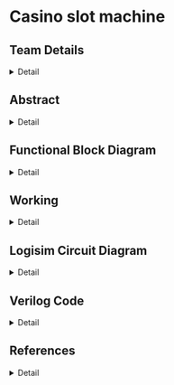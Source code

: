 # Casino slot machine

<!-- First Section -->
## Team Details
<details>
  <summary>Detail</summary>

  > Semester: 3rd Sem B. Tech. CSE

  > Section: S2

  > Team ID: 19

  > Member-1: Rudransh Kumar Ankodia, 231CS249, rudransh.231CS249@nitk.edu.in

  > member-2: Mohnish Hemanth Kumar, 231CS235, mhk.231CS235@nitk.edu.in

  > Member-3: Aman Kumar Singh, 231CS206, amankumarsingh.231cs206@nitk.edu.in
</details>

<!-- Second Section -->
## Abstract
<details>
  <summary>Detail</summary>
       <p>1. Motivation: The reason we chose the casino slot machine project is because it allows us
       to apply our knowledge of digital electronics to a fun and popular concept. We can turn our
       theoretical knowledge into an interactive game by using flip-flops and logic gates in a real-world
       system like a slot machine. Figuring out how to simulate randomness and design the reward
       system within the limitations of the hardware is a challenging task.</p>
       <p>2. Problem Statement: This project aims to design and build a functional casino slot machine
       using only flip-flops, logic gates, and other essential digital components. The machine should
       replicate the critical aspects of a real slot machine, including random outcomes, user interac
        tion, and reward calculations. We aim to implement the slot machine’s control system and
        output display entirely through hardware without relying on software or microcontrollers.</p>
       <p>3. Features:
       <p>(a) Pseudo Random Number Generator using D-flipflops.</p>
       <p>(b) Player Engagement Mechanism using Counters and Registers.</p>
       <p>(c) Reward Distribution Logic.</p>
       <p>(d) Spin Duration Control using logic gates.</p></p>
</details>

## Functional Block Diagram
<details>
  <summary>Detail</summary>
  
  <img src = "Snapshots/slot_machine3.png">

</details>

<!-- Third Section -->
## Working
<details>
  <summary>Detail</summary>
  <h1> How does it work?</h1>
  Our Casino Slot Machine has 3 Seven Segment display's which display the Slot numbers. We use BCD to 7 segment display decoder to display the numbers.The numbers on the display are generated by LFSR(Linear Feedback Shift Registers) which generate Pseudo Random Numbers. Each of the the Random Number Generator is connected to clocks of different frequencies which help in preserving the randomness of the displayed numbers.To make sure the player Engages with the machine we have made sure that the player wins atleast ones in every 16 trials using a 4 bit counter. The machine also generates Binary Sequences based on the players input. If the player pay's 500rs it generates a sequence 1001 which repeats untill the user stops paying that amount. Whenever the user gets 1 in the sequence 7 7 7 is forced to be  displayed in the Random Number Generator. Similary we have a sequence 01001 if the user pays 5000rs.We start the Machine by clicking on the START button. The Machine has a RESET button which resets the counter.The machine has a PUSH button which is the main button to start each trial.The numbers keep on changing untill we hold the start button and stops when we release it.
  <h1>How does the game work?</h1>
  The Slot Machine has a minimum price of 50rs to play each trial. We start by clicking the START  button and then holding the PLAY button and releasing it after a while. If you manage to get the same number on all the three displays you will win 250rs. If you want to increase your chances of winning then you can increase the pay to either 500rs of 5000rs or both(5500rs) by turning the respective button On. If you press any of these buttons and manage to win then you will recieve either 1000rs , 10000rs or 11000rs based on your input. To end the game and collect your money click on the RESET button.
</details>

<!-- Fourth Section -->
## Logisim Circuit Diagram
<details>
  <summary>Detail</summary>

  <img src="Snapshots/Logisim-snapshot.png">
</details>

<!-- Fifth Section -->
## Verilog Code
<details>
  <summary>Detail</summary>

    // S2-T19
    //Rudransh Kumar Ankodia, 231CS249
    //Mohnish Hemanth Kumar, 231CS235
    //Aman Kumar Singh, 231CS206
    module LFSR_3bit (input clk,input reset,input enable,input [2:0] seed,output reg [2:0] random_num);
    reg [2:0] lfsr;
    always @(posedge clk or posedge reset) begin
        if (reset) begin
            lfsr <= seed; 
        end else if (enable) begin
            lfsr <= {lfsr[1:0], lfsr[2] ^ lfsr[0]};
        end
    end
    always @(*) begin
        random_num = lfsr;
      
      end
     endmodule
     
     module rng_system_gate (input clk,input reset,input button_press,output reg [2:0] rng1,output reg [2:0] rng2,output reg [2:0] rng3);
    wire clk_enable = button_press;
    wire [2:0] seed1 = 3'b101;
    wire [2:0] seed2 = 3'b110;
    wire [2:0] seed3 = 3'b111;
    reg [3:0] trial_count;
    wire [2:0] rng1_wire;
    wire [2:0] rng2_wire;         
    wire [2:0] rng3_wire;        
    LFSR_3bit_gate rng_inst1 (.clk(clk), .reset(reset), .enable(clk_enable), .seed(seed1), .random_num(rng1_wire));
    LFSR_3bit_gate rng_inst2 (.clk(clk), .reset(reset), .enable(clk_enable), .seed(seed2), .random_num(rng2_wire));
    LFSR_3bit_gate rng_inst3 (.clk(clk), .reset(reset), .enable(clk_enable), .seed(seed3), .random_num(rng3_wire));

    always @(posedge clk or posedge reset) begin
        if (reset) begin
            trial_count <= 4'd0;
            rng1 <= 3'd0;
            rng2 <= 3'd0;
            rng3 <= 3'd0;
        end
        else if (clk_enable) begin
            if (trial_count == 4'd15) begin
                rng1 <= 3'd7;
                rng2 <= 3'd7;
                rng3 <= 3'd7;
                trial_count <= 4'd0;
            end else begin
                rng1 <= rng1_wire;
                rng2 <= rng2_wire;
                rng3 <= rng3_wire;
                trial_count <= trial_count + 4'd1;
            end
        end
    end
    endmodule


    module rng_system (input clk,input reset,input button_press,output reg [2:0] rng1,output reg [2:0] rng2,output reg [2:0] rng3);
    wire clk_enable = button_press;
    wire [2:0] seed1 = 3'b101;
    wire [2:0] seed2 = 3'b110;
    wire [2:0] seed3 = 3'b111;
    reg [3:0] trial_count;
    wire [2:0] rng1_wire;
    wire [2:0] rng2_wire;
    wire [2:0] rng3_wire;
    LFSR_3bit rng_inst1 (.clk(clk),.reset(reset),.enable(clk_enable),.seed(seed1),.random_num(rng1_wire));
    LFSR_3bit rng_inst2 (.clk(clk),.reset(reset),.enable(clk_enable),.seed(seed2),.random_num(rng2_wire));
    LFSR_3bit rng_inst3 (.clk(clk),.reset(reset),.enable(clk_enable),.seed(seed3),.random_num(rng3_wire));
    always @(posedge clk or posedge reset) begin
        if (reset) begin
            trial_count <= 4'd0;
            rng1 <= 3'd0;
            rng2 <= 3'd0;
            rng3 <= 3'd0;
        end
        else if (clk_enable) begin
            if (trial_count == 4'd15 ) begin  
                rng1 <= 3'd7;
                rng2 <= 3'd7;
                rng3 <= 3'd7;
                trial_count <= 4'd0; 
            end else begin
                rng1 <= rng1_wire;
                rng2 <= rng2_wire;
                rng3 <= rng3_wire;
                trial_count <= trial_count + 4'd1;
            end
        end
    end

    endmodule
    module DFF (
    input D, input clk, input reset, output reg Q);
    always @(posedge clk or posedge reset) begin
        if (reset) 
            Q <= 1'b0;
        else
            Q <= D;
    end
    endmodule

    module XOR2 (
    input A, input B, output Y
       );
    assign Y = A ^ B;
    endmodule

    module LFSR_3bit_gate (input clk, input reset, input enable, input [2:0] seed, output reg [2:0] random_num);
    reg [2:0] lfsr;
    wire feedback;
    assign feedback = lfsr[2] ^ lfsr[0];
    always @(posedge clk or posedge reset) begin
        if (reset) begin
            lfsr <= seed;
        end else if (enable) begin
            lfsr <= {lfsr[1:0], feedback};
        end
    end
    always @(*) begin
        random_num = lfsr;
    end
    endmodule


---
### Test bench File


    // S2-T19
    //Rudransh Kumar Ankodia, 231CS249
    //Mohnish Hemanth Kumar, 231CS235
    //Aman Kumar Singh, 231CS206
    `timescale 1ns / 1ps
    `include "slot.v"
    module tb_rng_system;
    reg clk;
    reg reset;
    reg button_press;
    wire [2:0] rng1_wire_normal;
    wire [2:0] rng2_wire_normal;
    wire [2:0] rng3_wire_normal;
    wire [2:0] rng1_wire_gate;
    wire [2:0] rng2_wire_gate;
    wire [2:0] rng3_wire_gate;
    reg [0:24] trial_money;  
    reg [0:24] trial_money2;
    reg [2:0] temp_rng1_normal;
    reg [2:0] temp_rng2_normal;
    reg [2:0] temp_rng3_normal;
    reg [2:0] temp_rng1_gate;
    reg [2:0] temp_rng2_gate;
    reg [2:0] temp_rng3_gate;
    integer i;
    integer count_500;
    rng_system normal_system (.clk(clk),.reset(reset),.button_press(button_press),.rng1(rng1_wire_normal),.rng2(rng2_wire_normal),.rng3(rng3_wire_normal));
    rng_system_gate gate_system (.clk(clk),.reset(reset),.button_press(button_press),.rng1(rng1_wire_gate),.rng2(rng2_wire_gate),.rng3(rng3_wire_gate));
    always #5 clk = ~clk;
    initial begin
        clk = 0;
        reset = 0;
        button_press = 0;
        reset = 1;
        #10;
        reset = 0;
        i = 0;
        count_500 = 0;
        $display("\t  Trial\t  Behavioral Level\t  Gate Level\t\tMoney");
        $display("\t\tRNG1\tRNG2\tRNG3\tRNG1\tRNG2\tRNG3");
        for (integer trial = 1; trial <= 24; trial = trial + 1) begin
            button_press = 1;
            #500;
            if (trial == 6 || trial == 9 || trial == 13 || trial == 15 || 
                trial == 18 || trial == 19 || trial == 22 || trial == 23) begin
                temp_rng1_normal = 3'b111; 
                temp_rng2_normal = 3'b111;  
                temp_rng3_normal = 3'b111;  
                temp_rng1_gate = 3'b111;    
                temp_rng2_gate = 3'b111;  
                temp_rng3_gate = 3'b111;   
            end else begin
                temp_rng1_normal = rng1_wire_normal;
                temp_rng2_normal = rng2_wire_normal;
                temp_rng3_normal = rng3_wire_normal;
                temp_rng1_gate = rng1_wire_gate;
                temp_rng2_gate = rng2_wire_gate;
                temp_rng3_gate = rng3_wire_gate;
                if (temp_rng1_normal == 3'b111) begin
                     temp_rng1_normal = 3'b101;
                     temp_rng2_normal = 3'b110;
                     temp_rng3_normal = 3'b001;
                     temp_rng1_gate = 3'b100;
                     temp_rng1_gate = 3'b011;
                     temp_rng1_gate = 3'b101;
                end
            end
            if (trial >= 5 && trial <= 13) begin
                trial_money[trial] = 1;
            end
            if (trial >= 15 && trial <= 24) begin
                trial_money2[trial] = 1;
            end
            if (trial_money[trial] == 1) begin
                $display("%d\t%d\t%d\t%d\t%d\t%d\t%d\t5000", trial, temp_rng1_normal, temp_rng2_normal, temp_rng3_normal, temp_rng1_gate, temp_rng2_gate, temp_rng3_gate);
            end 
            else if (trial_money2[trial] == 1) begin
                $display("%d\t%d\t%d\t%d\t%d\t%d\t%d\t500", trial, temp_rng1_normal, temp_rng2_normal, temp_rng3_normal, temp_rng1_gate, temp_rng2_gate, temp_rng3_gate);
            end
            else begin
                $display("%d\t%d\t%d\t%d\t%d\t%d\t%d\t50", trial, temp_rng1_normal, temp_rng2_normal, temp_rng3_normal, temp_rng1_gate, temp_rng2_gate, temp_rng3_gate);
            end
            button_press = 0;
            #100; 
        end
        $display("Simulation complete.");
        $finish;
    end
    endmodule



 </details>

## References
<details>
  <summary>Detail</summary>
  
 1. https://www.analog.com/en/resources/design-notes/random-number-generation-using-lfsr
 2. https://electronics.stackexchange.com/questions/229590/logic-gates-creating-a-digital-counter
 3. https://stackoverflow.com/questions/4137927/slot-machine-payout-calculation
   
</details>


